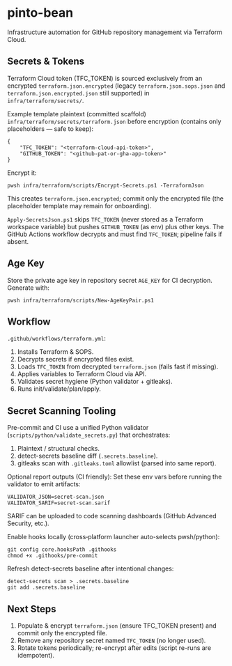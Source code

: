 # pinto-bean

Infrastructure automation for GitHub repository management via Terraform Cloud.

## Secrets & Tokens

Terraform Cloud token (TFC_TOKEN) is sourced exclusively from an encrypted `terraform.json.encrypted` (legacy `terraform.json.sops.json` and `terraform.json.encrypted.json` still supported) in `infra/terraform/secrets/`.

Example template plaintext (committed scaffold) `infra/terraform/secrets/terraform.json` before encryption (contains only placeholders — safe to keep):
```
{
	"TFC_TOKEN": "<terraform-cloud-api-token>",
	"GITHUB_TOKEN": "<github-pat-or-gha-app-token>"
}
```
Encrypt it:
```
pwsh infra/terraform/scripts/Encrypt-Secrets.ps1 -TerraformJson
```
This creates `terraform.json.encrypted`; commit only the encrypted file (the placeholder template may remain for onboarding).

`Apply-SecretsJson.ps1` skips `TFC_TOKEN` (never stored as a Terraform workspace variable) but pushes `GITHUB_TOKEN` (as env) plus other keys. The GitHub Actions workflow decrypts and must find `TFC_TOKEN`; pipeline fails if absent.

## Age Key

Store the private age key in repository secret `AGE_KEY` for CI decryption. Generate with:
```
pwsh infra/terraform/scripts/New-AgeKeyPair.ps1
```

## Workflow

`.github/workflows/terraform.yml`:
1. Installs Terraform & SOPS.
2. Decrypts secrets if encrypted files exist.
3. Loads `TFC_TOKEN` from decrypted `terraform.json` (fails fast if missing).
4. Applies variables to Terraform Cloud via API.
5. Validates secret hygiene (Python validator + gitleaks).
6. Runs init/validate/plan/apply.

## Secret Scanning Tooling

Pre-commit and CI use a unified Python validator (`scripts/python/validate_secrets.py`) that orchestrates:
1. Plaintext / structural checks.
2. detect-secrets baseline diff (`.secrets.baseline`).
3. gitleaks scan with `.gitleaks.toml` allowlist (parsed into same report).

Optional report outputs (CI friendly):
Set these env vars before running the validator to emit artifacts:
```
VALIDATOR_JSON=secret-scan.json
VALIDATOR_SARIF=secret-scan.sarif
```
SARIF can be uploaded to code scanning dashboards (GitHub Advanced Security, etc.).

Enable hooks locally (cross‑platform launcher auto-selects pwsh/python):
```
git config core.hooksPath .githooks
chmod +x .githooks/pre-commit
```

Refresh detect-secrets baseline after intentional changes:
```
detect-secrets scan > .secrets.baseline
git add .secrets.baseline
```

## Next Steps

1. Populate & encrypt `terraform.json` (ensure TFC_TOKEN present) and commit only the encrypted file.
2. Remove any repository secret named `TFC_TOKEN` (no longer used).
3. Rotate tokens periodically; re-encrypt after edits (script re-runs are idempotent).